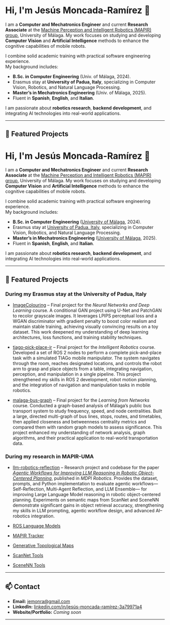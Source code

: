 # Hi, I'm Jesús Moncada-Ramírez 👋

I am a **Computer and Mechatronics Engineer** and current **Research Associate** at the [Machine Perception and Intelligent Robotics (MAPIR) group](https://mapir.isa.uma.es/), University of Málaga. My work focuses on studying and developing **Computer Vision** and **Artificial Intelligence** methods to enhance the cognitive capabilities of mobile robots. 

I combine solid academic training with practical software engineering experience.  
My background includes:
- **B.Sc. in Computer Engineering** (Univ. of Málaga, 2024).
- Erasmus stay at **University of Padua, Italy**, specializing in Computer Vision, Robotics, and Natural Language Processing.  
- **Master’s in Mechatronics Engineering** (Univ. of Málaga, 2025).
- Fluent in **Spanish**, **English**, and **Italian**.

I am passionate about **robotics research**, **backend development**, and integrating AI technologies into real-world applications.

---

## 🌟 Featured Projects

# Hi, I'm Jesús Moncada-Ramírez 👋

I am a **Computer and Mechatronics Engineer** and current **Research Associate** at the [Machine Perception and Intelligent Robotics (MAPIR) group](https://mapir.isa.uma.es/), University of Málaga. My work focuses on studying and developing **Computer Vision** and **Artificial Intelligence** methods to enhance the cognitive capabilities of mobile robots.

I combine solid academic training with practical software engineering experience.  
My background includes:
- **B.Sc. in Computer Engineering** ([University of Málaga](https://www.uma.es/), 2024).
- Erasmus stay at [University of Padua, Italy](https://www.unipd.it/en/), specializing in Computer Vision, Robotics, and Natural Language Processing.  
- **Master’s in Mechatronics Engineering** ([University of Málaga](https://www.uma.es/), 2025).
- Fluent in **Spanish**, **English**, and **Italian**.

I am passionate about **robotics research**, **backend development**, and integrating AI technologies into real-world applications.

---

## 🌟 Featured Projects

### During my Erasmus stay at the University of Padua, Italy

- [ImageColouring](https://github.com/AlejandroCCaldero/ImageColouring) – Final project for the *Neural Networks and Deep Learning* course. A conditional GAN project using U-Net and PatchGAN to recolor grayscale images. It leverages LPIPS perceptual loss and a WGAN discriminator with gradient penalty to boost color realism and maintain stable training, achieving visually convincing results on a toy dataset. This work deepened my understanding of deep learning architectures, loss functions, and training stability techniques.

- [tiago-pick-place-ir](https://github.com/jemonra/tiago-pick-place-ir) – Final project for the *Intelligent Robotics* course. Developed a set of ROS 2 nodes to perform a complete pick-and-place task with a simulated TIAGo mobile manipulator. The system navigates through the room, reaches designated locations, and controls the robot arm to grasp and place objects from a table, integrating navigation, perception, and manipulation in a single pipeline. This project strengthened my skills in ROS 2 development, robot motion planning, and the integration of navigation and manipulation tasks in mobile robotics.

- [malaga-bus-graph](https://github.com/jemonra/malaga-bus-graph) – Final project for the *Learning from Networks* course. Conducted a graph-based analysis of Málaga’s public bus transport system to study frequency, speed, and node centralities. Built a large, directed multi-graph of bus lines, stops, routes, and timetables, then applied closeness and betweenness centrality metrics and compared them with random graph models to assess significance. This project enhanced my understanding of network analysis, graph algorithms, and their practical application to real-world transportation data.

### During my research in MAPIR-UMA

- [llm-robotics-reflection](https://github.com/MAPIRlab/llm-robotics-reflection) – Research project and codebase for the paper *[Agentic Workflows for Improving LLM Reasoning in Robotic Object-Centered Planning](https://doi.org/10.3390/robotics14030024)*, published in *MDPI Robotics*. Provides the dataset, prompts, and Python implementation to evaluate agentic workflows—Self-Reflection, Multi-Agent Reflection, and LLM Ensemble— for improving Large Language Model reasoning in robotic object-centered planning. Experiments on semantic maps from ScanNet and SceneNN demonstrate significant gains in object retrieval accuracy, strengthening my skills in LLM prompting, agentic workflow design, and advanced AI–robotics integration.

- [ROS Language Models](https://github.com/MAPIRlab/ros_lm)
- [MAPIR Tracker](https://github.com/MAPIRlab/mapir-tracker)
- [Generative Topological Maps](https://github.com/MAPIRlab/generative-topological-maps)
- [ScanNet Tools](https://github.com/josematez/ScanNet)
- [SceneNN Tools](https://github.com/josematez/SceneNN)

---

## 📫 Contact
- **Email:** [jemonra@gmail.com](mailto:jemonra@gmail.com)
- **LinkedIn:** [linkedin.com/in/jesús-moncada-ramírez-3a79971a4](https://www.linkedin.com/in/jes%C3%BAs-moncada-ram%C3%ADrez-3a79971a4)
- **Website/Portfolio:** *Coming soon*

---
